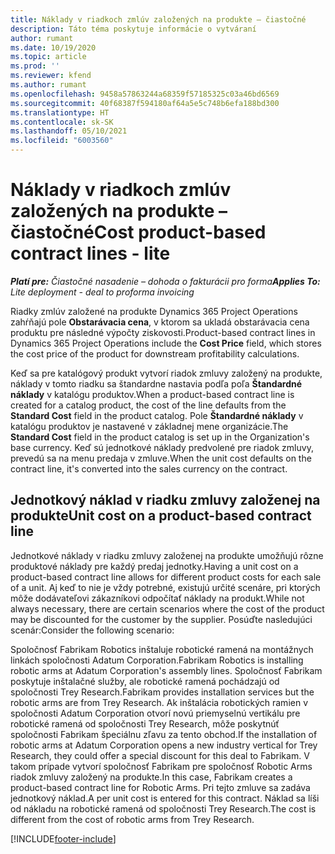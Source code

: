 ```yaml
---
title: Náklady v riadkoch zmlúv založených na produkte – čiastočné
description: Táto téma poskytuje informácie o vytváraní
author: rumant
ms.date: 10/19/2020
ms.topic: article
ms.prod: ''
ms.reviewer: kfend
ms.author: rumant
ms.openlocfilehash: 9458a57863244a68359f57185325c03a46bd6569
ms.sourcegitcommit: 40f68387f594180af64a5e5c748b6efa188bd300
ms.translationtype: HT
ms.contentlocale: sk-SK
ms.lasthandoff: 05/10/2021
ms.locfileid: "6003560"
---
```

# <a name="cost-product-based-contract-lines---lite"></a><span data-ttu-id="6a507-103">Náklady v riadkoch zmlúv založených na produkte – čiastočné</span><span class="sxs-lookup"><span data-stu-id="6a507-103">Cost product-based contract lines - lite</span></span>

<span data-ttu-id="6a507-104">_**Platí pre:** Čiastočné nasadenie – dohoda o fakturácii pro forma_</span><span class="sxs-lookup"><span data-stu-id="6a507-104">_**Applies To:** Lite deployment - deal to proforma invoicing_</span></span>


<span data-ttu-id="6a507-105">Riadky zmlúv založené na produkte Dynamics 365 Project Operations zahŕňajú pole **Obstarávacia cena**, v ktorom sa ukladá obstarávacia cena produktu pre následné výpočty ziskovosti.</span><span class="sxs-lookup"><span data-stu-id="6a507-105">Product-based contract lines in Dynamics 365 Project Operations include the **Cost Price** field, which stores the cost price of the product for downstream profitability calculations.</span></span>

<span data-ttu-id="6a507-106">Keď sa pre katalógový produkt vytvorí riadok zmluvy založený na produkte, náklady v tomto riadku sa štandardne nastavia podľa poľa **Štandardné náklady** v katalógu produktov.</span><span class="sxs-lookup"><span data-stu-id="6a507-106">When a product-based contract line is created for a catalog product, the cost of the line defaults from the **Standard Cost** field in the product catalog.</span></span> <span data-ttu-id="6a507-107">Pole **Štandardné náklady** v katalógu produktov je nastavené v základnej mene organizácie.</span><span class="sxs-lookup"><span data-stu-id="6a507-107">The **Standard Cost** field in the product catalog is set up in the Organization's base currency.</span></span> <span data-ttu-id="6a507-108">Keď sú jednotkové náklady predvolené pre riadok zmluvy, prevedú sa na menu predaja v zmluve.</span><span class="sxs-lookup"><span data-stu-id="6a507-108">When the unit cost defaults on the contract line, it's converted into the sales currency on the contract.</span></span>

## <a name="unit-cost-on-a-product-based-contract-line"></a><span data-ttu-id="6a507-109">Jednotkový náklad v riadku zmluvy založenej na produkte</span><span class="sxs-lookup"><span data-stu-id="6a507-109">Unit cost on a product-based contract line</span></span>

<span data-ttu-id="6a507-110">Jednotkové náklady v riadku zmluvy založenej na produkte umožňujú rôzne produktové náklady pre každý predaj jednotky.</span><span class="sxs-lookup"><span data-stu-id="6a507-110">Having a unit cost on a product-based contract line allows for different product costs for each sale of a unit.</span></span> <span data-ttu-id="6a507-111">Aj keď to nie je vždy potrebné, existujú určité scenáre, pri ktorých môže dodávateľovi zákazníkovi odpočítať náklady na produkt.</span><span class="sxs-lookup"><span data-stu-id="6a507-111">While not always necessary, there are certain scenarios where the cost of the product may be discounted for the customer by the supplier.</span></span> <span data-ttu-id="6a507-112">Posúďte nasledujúci scenár:</span><span class="sxs-lookup"><span data-stu-id="6a507-112">Consider the following scenario:</span></span>

<span data-ttu-id="6a507-113">Spoločnosť Fabrikam Robotics inštaluje robotické ramená na montážnych linkách spoločnosti Adatum Corporation.</span><span class="sxs-lookup"><span data-stu-id="6a507-113">Fabrikam Robotics is installing robotic arms at Adatum Corporation's assembly lines.</span></span> <span data-ttu-id="6a507-114">Spoločnosť Fabrikam poskytuje inštalačné služby, ale robotické ramená pochádzajú od spoločnosti Trey Research.</span><span class="sxs-lookup"><span data-stu-id="6a507-114">Fabrikam provides installation services but the robotic arms are from Trey Research.</span></span> <span data-ttu-id="6a507-115">Ak inštalácia robotických ramien v spoločnosti Adatum Corporation otvorí novú priemyselnú vertikálu pre robotické ramená od spoločnosti Trey Research, môže poskytnúť spoločnosti Fabrikam špeciálnu zľavu za tento obchod.</span><span class="sxs-lookup"><span data-stu-id="6a507-115">If the installation of robotic arms at Adatum Corporation opens a new industry vertical for Trey Research, they could offer a special discount for this deal to Fabrikam.</span></span> <span data-ttu-id="6a507-116">V takom prípade vytvorí spoločnosť Fabrikam pre spoločnosť Robotic Arms riadok zmluvy založený na produkte.</span><span class="sxs-lookup"><span data-stu-id="6a507-116">In this case, Fabrikam creates a product-based contract line for Robotic Arms.</span></span> <span data-ttu-id="6a507-117">Pri tejto zmluve sa zadáva jednotkový náklad.</span><span class="sxs-lookup"><span data-stu-id="6a507-117">A per unit cost is entered for this contract.</span></span> <span data-ttu-id="6a507-118">Náklad sa líši od nákladu na robotické ramená od spoločnosti Trey Research.</span><span class="sxs-lookup"><span data-stu-id="6a507-118">The cost is different from the cost of robotic arms from Trey Research.</span></span>


[!INCLUDE[footer-include](../../includes/footer-banner.md)]